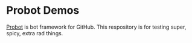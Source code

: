 # Probot Demos

[Probot](https://github.com/probot/probot) is bot framework for GitHub. This respository is for testing super, spicy, extra rad things.
